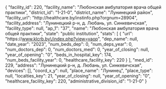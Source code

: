 {
    "facility_id": 220,
    "facility_name": "Любонская амбулатория врача общей практики",
    "district_id": "1-21-0",
    "district_name": "Лунинецкий район",
    "facility_url": "http:\/\/healthcare.by\/instinfo.php?orgnum=28904",
    "facility_address": "Лунинецкий р-н, д. Любань, ул. Синкевичская",
    "facility_type": null,
    "ap_1": "37",
    "name": "Любонская амбулатория врача общей практики",
    "state": "public institution",
    "stats": [
        {
            "url": "https:\/\/www.klcrb.by\/index.php?view=vaop",
            "dep_name": null,
            "date_year": "2023",
            "num_beds_dep": 0,
            "num_deps_year": 0,
            "num_doctors_dep": 0,
            "num_doctors_med": 0,
            "year_of_closing": null,
            "year_of_opening": "0",
            "beds_in_hospital_key": 174,
            "num_beds_facility_year": 0,
            "healthcare_facility_key": 220
        }
    ],
    "med_id": 229,
    "address": "Лунинецкий р-н, д. Любань, ул. Синкевичская",
    "devices": [],
    "coord_x_y": null,
    "place_name": "Лунинец",
    "place_type": null,
    "localties_key": 21,
    "year_of_closing": null,
    "year_of_opening": "0",
    "healthcare_facility_key": 220,
    "administrative_division_id": "1-21-0"
}